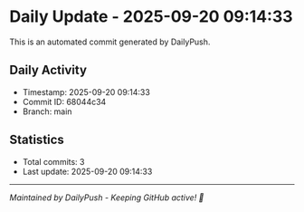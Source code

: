 # Daily Update - 2025-09-20 09:14:33

This is an automated commit generated by DailyPush.

## Daily Activity
- Timestamp: 2025-09-20 09:14:33
- Commit ID: 68044c34
- Branch: main

## Statistics
- Total commits: 3
- Last update: 2025-09-20 09:14:33

---
*Maintained by DailyPush - Keeping GitHub active! 🚀*
